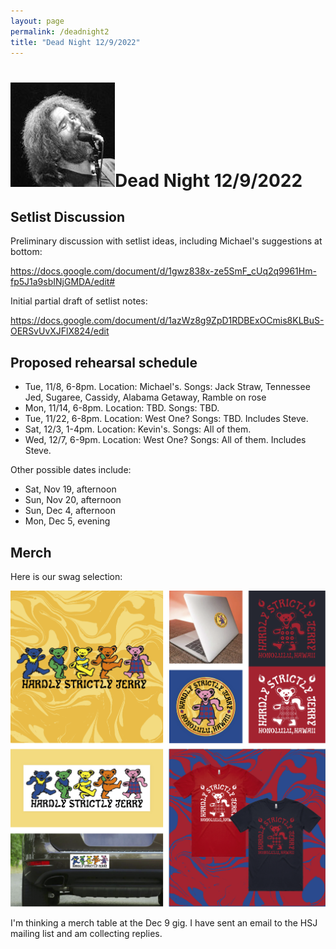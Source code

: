 ```yaml
---
layout: page
permalink: /deadnight2
title: "Dead Night 12/9/2022"
---
```


<h1><img class="ui avatar image" src="/images/jerryavatar.jpg">Dead Night 12/9/2022</h1>

## Setlist Discussion

Preliminary discussion with setlist ideas, including Michael's suggestions at bottom: 

<https://docs.google.com/document/d/1gwz838x-ze5SmF_cUq2q9961Hm-fp5J1a9sbINjGMDA/edit#>

Initial partial draft of setlist notes:

<https://docs.google.com/document/d/1azWz8g9ZpD1RDBExOCmis8KLBuS-OERSvUvXJFlX824/edit>

## Proposed rehearsal schedule

* Tue, 11/8, 6-8pm. Location: Michael's. Songs: Jack Straw, Tennessee Jed, Sugaree, Cassidy, Alabama Getaway, Ramble on rose
* Mon, 11/14, 6-8pm. Location: TBD. Songs: TBD.
* Tue, 11/22, 6-8pm. Location: West One? Songs: TBD. Includes Steve.
* Sat, 12/3, 1-4pm. Location: Kevin's. Songs: All of them. 
* Wed, 12/7, 6-9pm. Location: West One? Songs: All of them. Includes Steve.

Other possible dates include:
* Sat, Nov 19, afternoon
* Sun, Nov 20, afternoon
* Sun, Dec 4, afternoon
* Mon, Dec 5, evening

<!--
Here is a summary of availability to rehearse:

<img class="ui centered fluid image" src="/images/22-12-09-rehearsal-availability.png">

Rehearsal proposal, working backwards:
  * Tue 12/6 or Wed 12/7, (with Steve). 6-9pm. Location: Steve's or West One?
  * Sat 12/3 or Sun 12/4, (with Steve). 1-4 or 2-5pm? Location: MS or KH?
  * Tue 11/22 or Sun 11/20. Afternoon or evening, depending. 
  * Mon 11/14.  6-8pm. Location: MS?
-->


## Merch 

Here is our swag selection:

<img class="ui centered fluid image" src="/images/logo/HSJ_LogoSet.png">

I'm thinking a merch table at the Dec 9 gig. I have sent an email to the HSJ mailing list and am collecting replies.

